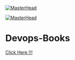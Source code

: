 [![MasterHead](https://i0.wp.com/elitetools-partner.com/wp-content/uploads/2020/07/google-drive-gif.gif?fit=400%2C300&ssl=1)](https://elitetools-partner.com/google-drive-gif/)

[![MasterHead](https://www.caveconsulting.com/wp-content/uploads/2020/08/cloudfiles.gif)](https://www.caveconsulting.com/blog/2020/08/15/5-tips-to-managing-company-files-in-google-drive/)

<h1><b> Devops-Books </b></h1>
<span>
<a href = "https://drive.google.com/drive/folders/1xCgR6ZFBreRJpiH5V__fwJio54-VS1X2?usp=sharing">Click Here !!!</a>
</span>
